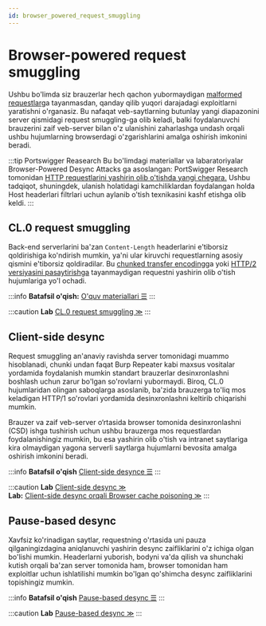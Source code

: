 ```yaml
---
id: browser_powered_request_smuggling
---
```

# Browser-powered request smuggling

Ushbu bo'limda siz brauzerlar hech qachon yubormaydigan [malformed requestlar](https://www.google.com/search?q=what+is+%22malformed+request%22)ga tayanmasdan, qanday qilib yuqori darajadagi exploitlarni yaratishni o'rganasiz. Bu nafaqat veb-saytlarning butunlay yangi diapazonini server qismidagi request smuggling-ga olib keladi, balki foydalanuvchi brauzerini zaif veb-server bilan o'z ulanishini zaharlashga undash orqali ushbu hujumlarning browserdagi o'zgarishlarini amalga oshirish imkonini beradi.

:::tip Portswigger Reasearch
Bu bo'limdagi materiallar va labaratoriyalar Browser-Powered Desync Attacks ga asoslangan: PortSwigger Research tomonidan [HTTP requestlarini yashirin olib o'tishda yangi chegara.](https://portswigger.net/research/browser-powered-desync-attacks) Ushbu tadqiqot, shuningdek, ulanish holatidagi kamchiliklardan foydalangan holda Host headerlari filtrlari uchun aylanib o'tish texnikasini kashf etishga olib keldi.
:::

## CL.0 request smuggling

Back-end serverlarini ba'zan `Content-Length` headerlarini e'tiborsiz qoldirishiga ko'ndirish mumkin, ya'ni ular kiruvchi requestlarning asosiy qismini e'tiborsiz qoldiradilar. Bu [chunked transfer encoding](../http-request-smuggling/#qanday-qilib-http-request-smuggling-zaifliklari-vujudga-keladi)ga yoki [HTTP/2 versiyasini pasaytirishga](../advanced-request-smuggling/http-2-downgrade) tayanmaydigan requestni yashirin olib o'tish hujumlariga yo'l ochadi.

:::info **Batafsil o'qish:**
[O'quv materiallari ☰](cl.0)
:::

:::caution **Lab**
 [CL.0 request smuggling ≫](https://portswigger.net/web-security/request-smuggling/browser/cl-0/lab-cl-0-request-smuggling)
:::

## Client-side desync



Request smuggling an'anaviy ravishda server tomonidagi muammo hisoblanadi, chunki undan faqat Burp Repeater kabi maxsus vositalar yordamida foydalanish mumkin standart brauzerlar desinxronlashni boshlash uchun zarur bo'lgan so'rovlarni yubormaydi. Biroq, CL.0 hujumlaridan olingan saboqlarga asoslanib, ba'zida brauzerga to'liq mos keladigan HTTP/1 so'rovlari yordamida desinxronlashni keltirib chiqarishi mumkin.

Brauzer va zaif veb-server o‘rtasida browser tomonida desinxronlashni (CSD) ishga tushirish uchun ushbu brauzerga mos requestlardan foydalanishingiz mumkin, bu esa yashirin olib o'tish va intranet saytlariga kira olmaydigan yagona serverli saytlarga hujumlarni bevosita amalga oshirish imkonini beradi.

:::info **Batafsil o'qish**
[Client-side desynce ☰](client-side-desync)
:::

:::caution **Lab**
 [Client-side desync ≫](https://portswigger.net/web-security/request-smuggling/browser/client-side-desync/lab-client-side-desync)<br />
**Lab:** [Client-side desync orqali Browser cache poisoning ≫](https://portswigger.net/web-security/request-smuggling/browser/client-side-desync/lab-browser-cache-poisoning-via-client-side-desync)
:::

## Pause-based desync

Xavfsiz ko'rinadigan saytlar, requestning o'rtasida uni pauza qilganingizdagina aniqlanuvchi yashirin desync zaifliklarini o'z ichiga olgan bo'lishi mumkin. Headerlarni yuborish, bodyni va'da qilish va shunchaki kutish orqali ba'zan server tomonida ham, browser tomonidan ham exploitlar uchun ishlatilishi mumkin bo'lgan qo'shimcha desync zaifliklarini topishingiz mumkin.&#x20;

:::info **Batafsil o'qish**
[Pause-based desync ☰](pause-based-desync)
:::

:::caution **Lab**
[ Pause-based desync ≫](https://portswigger.net/web-security/request-smuggling/browser/pause-based-desync/lab-server-side-pause-based-request-smuggling)
:::
